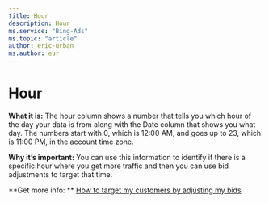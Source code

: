 ```yaml
---
title: Hour
description: Hour
ms.service: "Bing-Ads"
ms.topic: "article"
author: eric-urban
ms.author: eur
---
```


# Hour

**What it is:**    The hour column shows a number that tells you which hour of the day your data is from along with the Date column that shows you what day.    The numbers start with 0, which is 12:00 AM, and goes up to 23, which is 11:00 PM, in the account time zone.

**Why it’s important:**    You can use this information to identify if there is a specific hour where you get more traffic and then you can use bid adjustments to target that time.

**Get more info: **    [How to target my customers by adjusting my bids](../hlp_BA_CONC_AboutAdvancedBidding.md)


